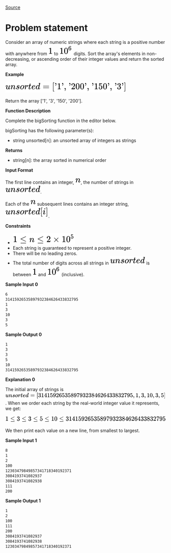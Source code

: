 [Source](https://www.hackerrank.com/challenges/big-sorting/problem)
# Problem statement
Consider an array of numeric strings where each string is a positive number with anywhere from ![](./Resources/Element1.svg) to ![](./Resources/Element2.svg) digits. Sort the array's elements in non-decreasing, or ascending order of their integer values and return the sorted array.


**Example**

![](./Resources/Element3.svg)

Return the array ['1', '3', '150', '200']. 


**Function Description**

Complete the bigSorting function in the editor below.  

bigSorting has the following parameter(s):  


* string unsorted[n]: an unsorted array of integers as strings  


**Returns**


* string[n]:  the array sorted in numerical order  





**Input Format**


The first line contains an integer, ![](./Resources/Element4.svg), the number of strings in ![](./Resources/Element5.svg). 


Each of the ![](./Resources/Element4.svg) subsequent lines contains an integer string, ![](./Resources/Element6.svg).





**Constraints**



* ![](./Resources/Element7.svg)
* Each string is guaranteed to represent a positive integer.
* There will be no leading zeros.
* The total number of digits across all strings in ![](./Resources/Element5.svg) is between ![](./Resources/Element1.svg) and ![](./Resources/Element2.svg) (inclusive).





**Sample Input 0**


```
6
31415926535897932384626433832795
1
3
10
3
5
```





**Sample Output 0**


```
1
3
3
5
10
31415926535897932384626433832795
```





**Explanation 0**


The initial array of strings is ![](./Resources/Element8.svg). When we order each string by the real-world integer value it represents, we get: 

![](./Resources/Element9.svg)

We then print each value on a new line, from smallest to largest.





**Sample Input 1**


```
8
1
2
100
12303479849857341718340192371
3084193741082937
3084193741082938
111
200
```





**Sample Output 1**


```
1
2
100
111
200
3084193741082937
3084193741082938
12303479849857341718340192371
```
